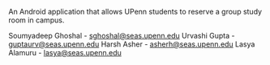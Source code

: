 An Android application that allows UPenn students to reserve a group study room in campus.

Soumyadeep Ghoshal - sghoshal@seas.upenn.edu
Urvashi Gupta	   - guptaurv@seas.upenn.edu
Harsh Asher	   - asherh@seas.upenn.edu
Lasya Alamuru      - lasya@seas.upenn.edu


